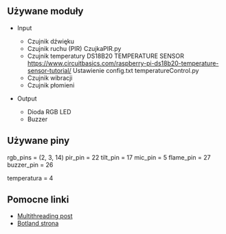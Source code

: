 ## Używane moduły

- Input

  - Czujnik dźwięku
  - Czujnik ruchu (PIR)
    CzujkaPIR.py
  - Czujnik temperatury
    DS18B20 TEMPERATURE SENSOR
    https://www.circuitbasics.com/raspberry-pi-ds18b20-temperature-sensor-tutorial/
    Ustawienie config.txt
    temperatureControl.py
  - Czujnik wibracji
  - Czujnik płomieni

- Output
  - Dioda RGB LED
  - Buzzer

## Używane piny

rgb_pins = (2, 3, 14)
pir_pin = 22
tilt_pin = 17
mic_pin = 5
flame_pin = 27
buzzer_pin = 26

temperatura = 4

## Pomocne linki

- [Multithreading post](https://forums.raspberrypi.com/viewtopic.php?t=338134)
- [Botland strona](https://botland.com.pl/zestawy-czujnikow/12795-zestaw-czujnikow-i-modulow-box-65-elementow-5904422377205.html)
